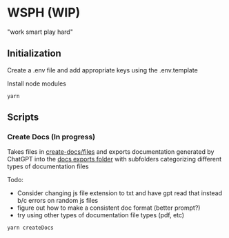 # WSPH (WIP)

"work smart play hard"

## Initialization

Create a .env file and add appropriate keys using the .env.template

Install node modules

```
yarn
```

## Scripts

### Create Docs (In progress)

Takes files in [create-docs/files](./src/create-doc-from-js/files) and exports documentation generated by ChatGPT into the [docs exports folder](./exports/docs/) with subfolders categorizing different types of documentation files

Todo:

- Consider changing js file extension to txt and have gpt read that instead b/c errors on random js files
- figure out how to make a consistent doc format (better prompt?)
- try using other types of documentation file types (pdf, etc)

```
yarn createDocs
```
